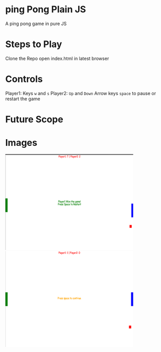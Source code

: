 # ping Pong Plain JS
A ping pong game in pure JS

# Steps to Play
Clone the Repo
open index.html in latest browser

# Controls
Player1: Keys `w` and `s`
Player2: `Up` and `Down` Arrow keys
`space` to pause or restart the game

# Future Scope


# Images
<img src="pp-imgs/1.png" width="400px" height="300px" />
<img src="pp-imgs/2.png" width="400px" height="300px" />
